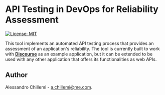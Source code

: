 # API Testing in DevOps for Reliability Assessment
[![License: MIT](https://img.shields.io/badge/License-MIT-yellow.svg)](https://opensource.org/licenses/MIT)

This tool implements an automated API testing process that provides an assessment of an application's reliability. The tool is currently built to work with [**Discourse**](https://discourse.org/) as an example application, but it can be extended to be used with any other application that offers its functionalities as web APIs.

## Author
Alessandro Chillemi - [a.chillemi@me.com](mailto:a.chillemi@me.com).
